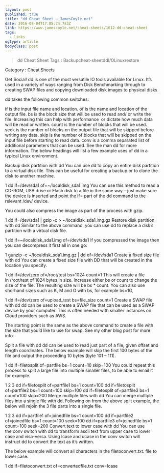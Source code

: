 ```yaml
---
layout: post 
published: true 
title: "dd Cheat Sheet – JamesCoyle.net" 
date: 2016-08-04T17:05:24.783Z 
link: https://www.jamescoyle.net/cheat-sheets/1012-dd-cheat-sheet 
tags:
  - links
ogtype: article 
bodyclass: post 
---
```


> dd Cheat Sheet
Tags : Backupcheat-sheetddI/OLinuxrestore

Category : Cheat Sheets

Get Social!
dd is one of the most versatile IO tools available for Linux. It’s used in a variety of ways ranging from Disk Benchmarking through to creating SWAP files and copying downloaded disk images to physical disks.

dd takes the following common switches:

if is the input file name and location.
of is the name and location of the output file.
bs is the block size that will be used to read and/ or write the file. Increasing this can help with performance  or dictate how much data will be read or written.
count is the number of blocks that will be used.
seek is the number of blocks on the output file that will be skipped before writing any data.
skip is the number of blocks that will be skipped on the input file before starting to read data.
conv is a comma separated list of additional parameters that can be used. See the man dd for more information.
The below headings will list a few example uses of dd in a typical Linux environment.

Backup disk partition with dd
You can use dd to copy an entire disk partition to a virtual disk file. This can be useful for creating a backup or to clone the disk to another machine.

1
dd if=/dev/sda1 of=~/localdisk_sda1.img
You can use this method to read a CD-ROM, USB drive or Flash disk to a file in the same way – just make sure the device is inserted and point the if= part of the dd command to the relevant /dev/ device.

You could also compress the image as part of the process with gzip.

1
dd if=/dev/sda1 | gzip -c > ~/localdisk_sda1.img.gz
Restore disk partition with dd
Similar to the above command, you can use dd to replace a disk’s partition with a virtual disk file.

1
dd if=~/localdisk_sda1.img of=/dev/sda1
If you compressed the image then you can decompress it first all in one go:

1
gunzip -c ~/localdisk_sda1.img.gz | dd of=/dev/sda1
Create a fixed size file with dd
You can create a fixed size file with DD that will be created in the location you specify.

1
dd if=/dev/zero of=/root/test bs=1024 count=1
This will create a file in /root/test of 1024 bytes in size. Increase either bs or count to change the size of the file. The resulting size will be bs * count. You can also use shorhand sizes such as K, M and G with bs, for example bs=1G,

1
dd if=/dev/zero of=upload_test bs=file_size count=1
Create a SWAP file with dd
dd can be used to create a SWAP file that can be used as a SWAP device by your computer. This is often needed with smaller instances on Cloud providers such as AWS.

The starting point is the same as the above command to create a file with the size that you’d like to use for swap. See my other blog post for more info.

Split a file with dd
dd can be used to read just part of a file, given offset and length coordinates. The below example will skip the first 100 bytes of the file and output the proceeding 10 bytes (byte 101 – 111).

1
dd if=filetosplit of=partfile bs=1 count=10 skip=100
You could repeat this process to split a large file into multiple smaller files, to be able to email it for example.

1
2
3
dd if=filetosplit of=partfile1 bs=1 count=100
dd if=filetosplit of=partfile2 bs=1 count=100 skip=100
dd if=filetosplit of=partfile3 bs=1 count=100 skip=200
Merge multiple files with dd
You can merge multiple files into a single file with dd. Following on from the above split example, the below will rejoin the 3 file parts into a single file.

1
2
3
dd if=partfile1 of=joinedfile bs=1 count=100
dd if=partfile2 of=joinedfile bs=1 count=100 seek=100
dd if=partfile3 of=joinedfile bs=1 count=100 seek=200
Convert text to lower case with dd
You can use the conv switch with dd to transform ascii text from upper case to lower case and visa-versa. Using lcase and ucase in the conv switch will instruct dd to convert the text as it’s written.

The below example will convert all characters in the filetoconvert.txt. file to lower case.

1
dd if=filetoconvert.txt of=convertedfile.txt conv=lcase
